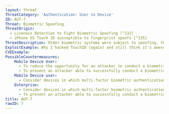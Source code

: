 ```yaml
---
layout: threat
ThreatCategory: 'Authentication: User to Device'
ID: AUT-7
Threat: Biometric Spoofing
ThreatOrigin:
  - Liveness Detection to Fight Biometric Spoofing [^132]
  - iPhone 5S Touch ID susceptible to fingerprint spoofs [^135]
ThreatDescription: Older biometric systems were subject to spoofing, through methods such as printed pictures of faces and fingerprints lifted from other places.
ExploitExample: Why I hacked TouchID (again) and still think it's awesome [^133]
CVEExample:
PossibleCountermeasures:
    Mobile Device User:
      - To reduce the opportunity for an attacker to conduct a biometric spoofing attack, physically secure the device (e.g., lock it in a secure container) when leaving it directly unattended.
      - To prevent an attacker able to successfully conduct a biometric spoofing attack against the device from automatically gaining access to sensitive data, implement multi-factor authentication mechanisms for sensitive apps or services.
    Mobile Device user:
      - Consider devices in which multi-factor biometric authentication mechanisms transform the biometric data using an additional factor (e.g., password or cryptographic token).
    Enterprise:
      - Consider devices in which multi-factor biometric authentication mechanisms transform the biometric data using an additional factor (e.g., password or cryptographic token).
      - To prevent an attacker able to successfully conduct a biometric spoofing attack against the device from automatically gaining access to sensitive data, implement multi-factor authentication mechanisms for sensitive apps or services.
title: AUT-7
rawID: 7
---
```

